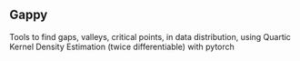 ## Gappy


Tools to find gaps, valleys, critical points, in data distribution, using Quartic Kernel Density Estimation (twice differentiable) with pytorch